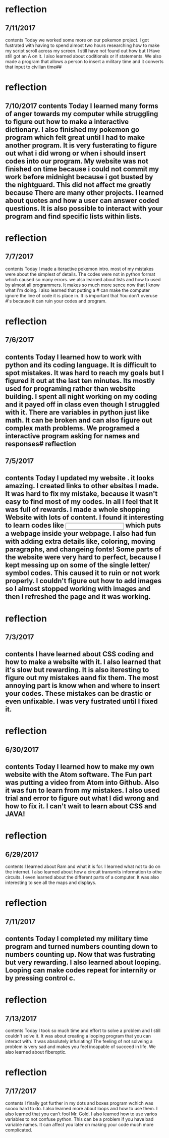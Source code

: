 
# reflection
## 7/11/2017
contents
  Today we worked some more on our pokemon project. I got fustrated with having to spend almost two hours researching how to make my script scroll across my screen. I still have not found out how but I Have still got an A on it. I also learned about coditionals or if statements. We also made a program that allows a person to insert a military time and it converts that input to civilian time## 
 # reflection 
  7/10/2017
contents
Today I learned many forms of anger towards my computer while struggling to figure out how to make a interactive dictionary. I also finished my pokemon go program which felt great until I had to make another program. It is very fusterating to figure out what i did wrong or when i should insert codes into our program. My website was not finished on time because i could not commit my work before midnight because i got busted by the nightguard. This did not affect me greatly because There are many other projects. I learned about quotes and how a user can answer coded questions. It is also possible to interact with your program and find specific lists within lists.
---
# reflection
## 7/7/2017
contents
Today I made a iteractive pokemon intro. most of my mistakes were about the simplest of details. The codes were not in python format which caused so many errors. we also learned about lists and how to used by almost all programmers. It makes so much more sence now that I know what I'm doing. I also learned that putting a # can make the computer ignore the line of code it is place in. It is important that You don't overuse #'s because it can ruin your codes and program.



# reflection
## 7/6/2017
contents
Today I learned how to work with python and its coding language. It is difficult to spot mistakes. It was hard to reach my goals but I figured it out at the last ten minutes. Its mostly used for programing rather than website building. I spent all night working on my coding and it payed off in class even though I struggled with it. There are variables in python just like math. It can be broken and can also figure out complex math problems. We programed a interactive program asking for names and responses# reflection
---
## 7/5/2017
contents
Today I updated my website . it looks amazing. I created links to other ebsites I made. It was hard to fix my mistake, because it wasn't easy to find most of my codes. In all I feel that It was full of rewards. I made a whole shopping Website with lots of content. I found it interesting to learn codes like <input> which puts a webpage inside your webpage. I also had fun with adding extra details like, coloring, moving paragraphs, and changeing fonts! Some parts of the website were very hard to perfect, because I kept messing up on some of the single letter/ symbol codes. This caused it to ruin or not work properly. I couldn't figure out how to add images so I almost stopped working with images and then I refreshed the page and it was working.
---
# reflection
## 7/3/2017
contents
I have learned about CSS coding and how to make a website with it. I also learned that it's slow but rewarding. It is also iteresting to figure out my mistakes aand fix them. The most annoying part is know when and where to insert your codes. These mistakes can be drastic or even unfixable. I was very fustrated until I fixed it.
---

# reflection
## 6/30/2017
contents
Today I learned how to make my own website with the Atom software. The Fun part was putting a video from Atom into Github. Also it was fun to learn from my mistakes. I also used trial and error to figure out what I did wrong and how to fix it. I can't wait to learn about CSS and JAVA!
---

# reflection
## 6/29/2017
contents
I learned about Ram and what it is for. I learned what not to do on the internet. I also learned about how a circuit transmits information to othe circuits. I even learned about the different parts of a computer. It was also interesting to see all the maps and displays.

# reflection
## 7/11/2017
contents
Today I completed my military time program and turned numbers counting down to numbers counting up. Now that was fustrating but very rewarding. I also learned about looping. Looping can make codes repeat for internity or by pressing control c.
---
# reflection
## 7/13/2017
contents
Today I took so much time and effort to solve a problem and I still couldn't solve it. It was about creating a looping program that you can interact with. It was absolutely infuriating! The feeling of not solveing a problem is very sad and makes you feel incapable of succeed in life. We also learned about fiberoptic.

# reflection
## 7/17/2017
contents
  I finally got further in my dots and boxes program wchich was soooo hard to do. I also learned more about loops and how to use them. I also learned that you can't fool Mr. Gold. I also learned how to use varios variables to not confuse python. This can be a problem if you have bad variable names. It can affect you later on making your code much more complicated.
